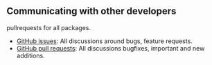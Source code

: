 ## Communicating with other developers

pullrequests for all packages.
- [GitHub issues](https://github.com/wooga/xcpretty.groovy/issues): All discussions around bugs, feature requests.
- [GitHub pull requests](https://github.com/wooga/xcpretty.groovy/pulls): All discussions bugfixes, important and new additions.
